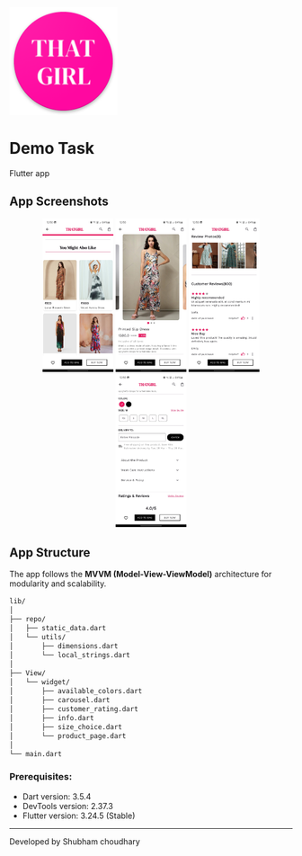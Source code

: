 ![App Icon](android/app/src/main/res/mipmap-xxxhdpi/ic_launcher.png)

# Demo Task

Flutter app 

## App Screenshots

<p align="center">
  <img src="App_ss/1.jpg" width="25%" />
  <img src="App_ss/2.jpg" width="25%" />
  <img src="App_ss/3.jpg" width="25%" />
  <img src="App_ss/4.jpg" width="25%" />
</p>


## App Structure

The app follows the **MVVM (Model-View-ViewModel)** architecture for modularity and scalability.

```
lib/
│
├── repo/
│   ├── static_data.dart
│   └── utils/
│       ├── dimensions.dart
│       └── local_strings.dart
│
├── View/
│   └── widget/
│       ├── available_colors.dart
│       ├── carousel.dart
│       ├── customer_rating.dart
│       ├── info.dart
│       ├── size_choice.dart
│       └── product_page.dart
│
└── main.dart

```


### Prerequisites:
- Dart version: 3.5.4
- DevTools version: 2.37.3
- Flutter version: 3.24.5 (Stable)

---
Developed by Shubham choudhary
